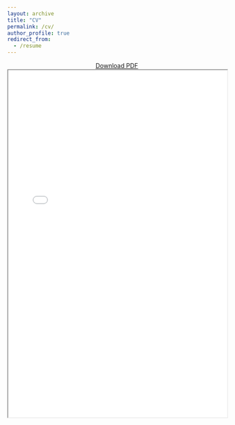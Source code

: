```yaml
---
layout: archive
title: "CV"
permalink: /cv/
author_profile: true
redirect_from:
  - /resume
---
```


<div align="center">
  <a href="/files/Pradosh_P_Dash_v08242025.pdf" download class="btn btn--primary">Download PDF</a>
</div>

<iframe src="/files/Pradosh_P_Dash_v08242025.pdf" width="100%" height="800px">
  <p>Your browser does not support PDFs. 
     <a href="/files/Pradosh_P_Dash_v08242025.pdf">Download the PDF</a>.
  </p>
</iframe>
